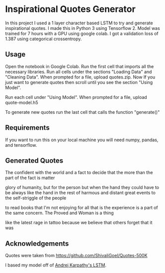 # Inspirational Quotes Generator
In this project I used a 1 layer character based LSTM to try and generate inspirational quotes. I made this in Python 3 using Tensorflow 2. Model was trained for 7 hours with a GPU using google colab. I got a validation loss of 1.387 using categorical crossentropy.

## Usage
Open the notebook in Google Colab. Run the first cell that imports all the necessary libraries. Run all cells under the sections "Loading Data" and "Cleaning Data". When prompted for a file, upload quotes.zip. Now If you just want to generate quotes then scroll until you see the section "Using Model".

Run each cell under "Using Model". When prompted for a file, upload quote-model.h5

To generate new quotes run the last cell that calls the function "generate()"

## Requirements
If you want to run this on your local machine you will need numpy, pandas, and tensorflow.

## Generated Quotes
The confident with the world and a fact to decide that the more than the part of the fact is matter

glory of humanity, but for the person but when the hand they could have to be always like the hand in the rest of harmous and distant great events to the self-striggle of the people

to read books that I'm not enjoying for all that is the experience is a part of the same concern.  The Proved and Woman is a thing

like the latest rage in tattoo because we believe that others forget that it was 

## Acknowledgements

Quotes were taken from https://github.com/ShivaliGoel/Quotes-500K

I based my model off of <a href = "http://karpathy.github.io/2015/05/21/rnn-effectiveness/">
Andrej Karpathy's LSTM</a>.
